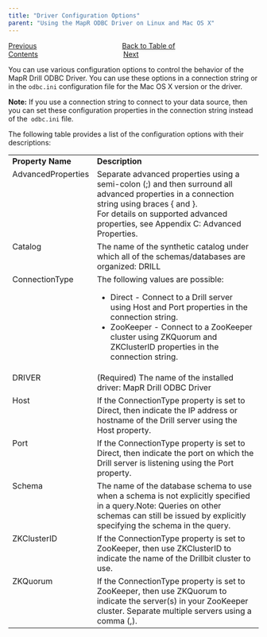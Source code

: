 ```yaml
---
title: "Driver Configuration Options"
parent: "Using the MapR ODBC Driver on Linux and Mac OS X"
---
```

[Previous](/docs/configuring-odbc-connections-for-linux-and-mac-os-x)<code>&nbsp;&nbsp;&nbsp;&nbsp;&nbsp;&nbsp;&nbsp;&nbsp;&nbsp;&nbsp;&nbsp;&nbsp;&nbsp;&nbsp;&nbsp;&nbsp;&nbsp;&nbsp;&nbsp;&nbsp;&nbsp;&nbsp;&nbsp;&nbsp;</code>[Back to Table of Contents](/docs)<code>&nbsp;&nbsp;&nbsp;&nbsp;&nbsp;&nbsp;&nbsp;&nbsp;&nbsp;&nbsp;&nbsp;&nbsp;&nbsp;&nbsp;&nbsp;&nbsp;&nbsp;&nbsp;&nbsp;&nbsp;&nbsp;&nbsp;&nbsp;&nbsp;</code>[Next](/docs/configuring-odbc-connections-for-linux-and-mac-os-x)

You can use various configuration options to control the behavior of the MapR
Drill ODBC Driver. You can use these options in a connection string or in the
`odbc.ini` configuration file for the Mac OS X version or the driver.

**Note:** If you use a connection string to connect to your data source, then you can set these configuration properties in the connection string instead of the` odbc.ini` file.

The following table provides a list of the configuration options with their
descriptions:

<table ><tbody><tr><td valign="top"><strong>Property Name</strong></td><td valign="top"><strong>Description</strong></td></tr><tr><td valign="top">AdvancedProperties</td><td valign="top">Separate advanced properties using a semi-colon (;) and then surround all advanced properties in a connection string using braces { and }. <br />For details on supported advanced properties, see Appendix C: Advanced Properties.</td></tr><tr><td valign="top">Catalog</td><td valign="top">The name of the synthetic catalog under which all of the schemas/databases are organized: DRILL</td></tr><tr><td valign="top">ConnectionType</td><td valign="top">The following values are possible:<ul><li>Direct - Connect to a Drill server using Host and Port properties in the connection string.</li><li>ZooKeeper - Connect to a ZooKeeper cluster using ZKQuorum and ZKClusterID properties in the connection string.</li></ul></td></tr><tr><td valign="top">DRIVER</td><td valign="top">(Required) The name of the installed driver: MapR Drill ODBC Driver </td></tr><tr><td valign="top">Host</td><td valign="top">If the ConnectionType property is set to Direct, then indicate the IP address or hostname of the Drill server using the Host property.</td></tr><tr><td valign="top">Port</td><td valign="top">If the ConnectionType property is set to Direct, then indicate the port on which the Drill server is listening using the Port property.</td></tr><tr><td valign="top">Schema</td><td valign="top">The name of the database schema to use when a schema is not explicitly specified in a query.Note: Queries on other schemas can still be issued by explicitly specifying the schema in the query.</td></tr><tr><td valign="top">ZKClusterID</td><td valign="top">If the ConnectionType property is set to ZooKeeper, then use ZKClusterID to indicate the name of the Drillbit cluster to use.</td></tr><tr><td valign="top">ZKQuorum</td><td valign="top">If the ConnectionType property is set to ZooKeeper, then use ZKQuorum to indicate the server(s) in your ZooKeeper cluster. Separate multiple servers using a comma (,).</td></tr></tbody></table>

